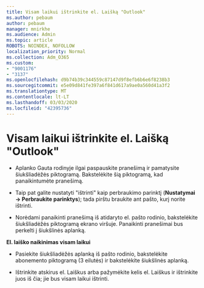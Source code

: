 ```yaml
---
title: Visam laikui ištrinkite el. Laišką "Outlook"
ms.author: pebaum
author: pebaum
manager: mnirkhe
ms.audience: Admin
ms.topic: article
ROBOTS: NOINDEX, NOFOLLOW
localization_priority: Normal
ms.collection: Adm_O365
ms.custom:
- "9001176"
- "3137"
ms.openlocfilehash: d9b74b39c344559c87147d9f8efb6b6e6f8238b3
ms.sourcegitcommit: e5e09d841fe397a6f841d617a9ae0a560d41a3f2
ms.translationtype: MT
ms.contentlocale: lt-LT
ms.lasthandoff: 03/03/2020
ms.locfileid: "42395736"
---
```

# <a name="permanently-delete-an-email-in-outlook"></a>Visam laikui ištrinkite el. Laišką "Outlook"

- Aplanko Gauta rodinyje ilgai paspauskite pranešimą ir pamatysite šiukšliadėžės piktogramą. Bakstelėkite šią piktogramą, kad panaikintumėte pranešimą.

- Taip pat galite nustatyti "ištrinti" kaip perbraukimo parinktį (**Nustatymai -> Perbraukite parinktys**); tada pirštu braukite ant pašto, kurį norite ištrinti. 

- Norėdami panaikinti pranešimą iš atidaryto el. pašto rodinio, bakstelėkite šiukšliadėžės piktogramą ekrano viršuje. Panaikinti pranešimai bus perkelti į šiukšlinės aplanką. 

**El. laiško naikinimas visam laikui**

- Pasiekite šiukšliadėžės aplanką iš pašto rodinio, bakstelėkite abonemento piktogramą (3 eilutės) ir bakstelėkite šiukšlinės aplanką.

- Ištrinkite atskirus el. Laiškus arba pažymėkite kelis el. Laiškus ir ištrinkite juos iš čia; jie bus visam laikui ištrinti.